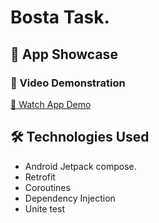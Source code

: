 # Bosta  Task.

## 🎥 App Showcase


### 🎦 Video Demonstration
[🎥 Watch App Demo](https://drive.google.com/file/d/1egagoadSjAZz5Bu7wAMCl2YT0XyK14dX/view?usp=sharing)

## 🛠️ Technologies Used
- Android Jetpack compose.
- Retrofit
- Coroutines
- Dependency Injection
- Unite test